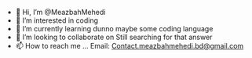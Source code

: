 - 👋 Hi, I’m @MeazbahMehedi
- 👀 I’m interested in coding 
- 🌱 I’m currently learning dunno maybe some coding language 
- 💞️ I’m looking to collaborate on Still searching for that answer 
- 📫 How to reach me ...
Email: Contact.meazbahmehedi.bd@gmail.com
<!---
MeazbahMehedi/MeazbahMehedi is a ✨ special ✨ repository because its `README.md` (this file) appears on your GitHub profile.
You can click the Preview link to take a look at your changes.
--->
